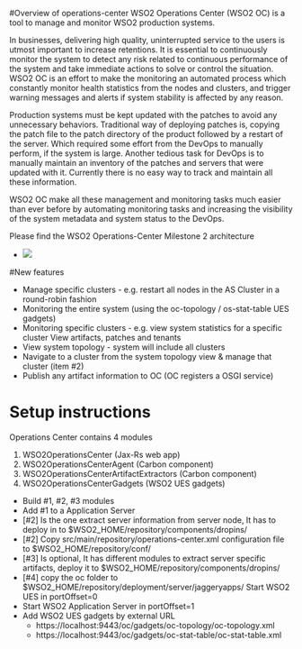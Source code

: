 #Overview of operations-center
WSO2 Operations Center (WSO2 OC) is a tool to manage and monitor WSO2 production systems.

In businesses, delivering high quality, uninterrupted service to the users is utmost important to increase retentions. It is essential to continuously monitor the system to detect any risk related to continuous performance of the system and take immediate actions to solve or control the situation. WSO2 OC is an effort to make the monitoring an automated process which constantly monitor health statistics from the nodes and clusters, and trigger warning messages and alerts if system stability is affected by any reason.

Production systems must be kept updated with the patches to avoid any unnecessary behaviors. Traditional way of deploying patches is, copying the patch file to the patch directory of the product followed by a restart of the server. Which required some effort from the DevOps to manually perform, if the system is large. Another tedious task for DevOps is to manually maintain an inventory of the patches and servers that were updated with it. Currently there is no easy way to track and maintain all these information. 

 WSO2 OC make all these management and monitoring tasks much easier than ever before by automating monitoring tasks and increasing the visibility of the system metadata and system status to the DevOps.

Please find the WSO2 Operations-Center Milestone 2  architecture
* ![](https://lh4.googleusercontent.com/FXv65lgxQX_QvdjRJzDanzXw3v2bG0yu4_FvCVnjTzFNrK-9mh7D7fj7FagxDpFjkycCN2_jpBoXuaQ=w1347-h564)

#New features
* Manage specific clusters - e.g. restart all nodes in the AS Cluster in a round-robin fashion
* Monitoring the entire system (using the oc-topology / os-stat-table UES gadgets)
* Monitoring specific clusters - e.g. view system statistics for a specific cluster
View artifacts, patches and tenants
* View system topology - system will include all clusters
* Navigate to a cluster from the system topology view & manage that cluster (item #2)
* Publish any artifact information to OC (OC registers a OSGI service)

# Setup instructions
Operations Center contains 4 modules
1. WSO2OperationsCenter (Jax-Rs web app)
2. WSO2OperationsCenterAgent (Carbon component)
3. WSO2OperationsCenterArtifactExtractors (Carbon component)
4. WSO2OperationsCenterGadgets (WSO2 UES gadgets)

* Build #1, #2, #3 modules
* Add #1 to a Application Server
* [#2] Is the one extract server information from server node, It has to deploy in to $WSO2_HOME/repository/components/dropins/
* [#2] Copy src/main/repository/operations-center.xml configuration file to $WSO2_HOME/repository/conf/
* [#3] Is optional, It has different modules to extract server specific artifacts, deploy it to $WSO2_HOME/repository/components/dropins/
* [#4] copy the oc folder to $WSO2_HOME/repository/deployment/server/jaggeryapps/
Start WSO2 UES in portOffset=0
* Start WSO2 Application Server in portOffset=1
* Add WSO2 UES gadgets by external URL
    *  https://localhost:9443/oc/gadgets/oc-topology/oc-topology.xml
    * https://localhost:9443/oc/gadgets/oc-stat-table/oc-stat-table.xml


